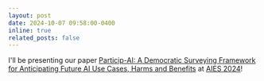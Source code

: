 ```yaml
---
layout: post
date: 2024-10-07 09:58:00-0400
inline: true
related_posts: false
---
```


I'll be presenting our paper [Particip-AI: A Democratic Surveying Framework for Anticipating Future AI Use Cases, Harms and Benefits](https://arxiv.org/abs/2403.14791) at [AIES 2024](https://www.aies-conference.com/2024/)!
